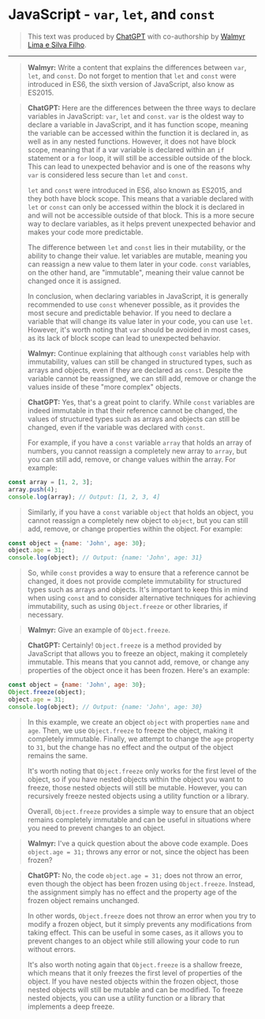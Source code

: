 # JavaScript - `var`, `let`, and `const`

> This text was produced by [ChatGPT](https://chat.openai.com/) with co-authorship by [Walmyr Lima e Silva Filho](https://walmyr.dev).

___

> **Walmyr:** Write a content that explains the differences between `var`, `let`, and `const`.
> Do not forget to mention that `let` and `const` were introduced in ES6, the sixth version of JavaScript, also know as ES2015.

> **ChatGPT:** Here are the differences between the three ways to declare variables in JavaScript: `var`, `let` and `const`.
> `var` is the oldest way to declare a variable in JavaScript, and it has function scope, meaning the variable can be accessed within the function it is declared in, as well as in any nested functions. However, it does not have block scope, meaning that if a var variable is declared within an `if` statement or a `for` loop, it will still be accessible outside of the block. This can lead to unexpected behavior and is one of the reasons why `var` is considered less secure than `let` and `const`.
>
> `let` and `const` were introduced in ES6, also known as ES2015, and they both have block scope. This means that a variable declared with `let` or `const` can only be accessed within the block it is declared in and will not be accessible outside of that block. This is a more secure way to declare variables, as it helps prevent unexpected behavior and makes your code more predictable.
>
> The difference between `let` and `const` lies in their mutability, or the ability to change their value. let variables are mutable, meaning you can reassign a new value to them later in your code. `const` variables, on the other hand, are "immutable", meaning their value cannot be changed once it is assigned.
>
> In conclusion, when declaring variables in JavaScript, it is generally recommended to use `const` whenever possible, as it provides the most secure and predictable behavior. If you need to declare a variable that will change its value later in your code, you can use `let`. However, it's worth noting that `var` should be avoided in most cases, as its lack of block scope can lead to unexpected behavior.

> **Walmyr:** Continue explaining that although `const` variables help with immutability, values can still be changed in structured types, such as arrays and objects, even if they are declared as `const`. Despite the variable cannot be reassigned, we can still add, remove or change the values inside of these "more complex" objects.

> **ChatGPT:** Yes, that's a great point to clarify. While `const` variables are indeed immutable in that their reference cannot be changed, the values of structured types such as arrays and objects can still be changed, even if the variable was declared with `const`.
>
> For example, if you have a `const` variable `array` that holds an array of numbers, you cannot reassign a completely new array to `array`, but you can still add, remove, or change values within the array. For example:

```js
const array = [1, 2, 3];
array.push(4);
console.log(array); // Output: [1, 2, 3, 4]

```

> Similarly, if you have a `const` variable `object` that holds an object, you cannot reassign a completely new object to `object`, but you can still add, remove, or change properties within the object. For example:

```js
const object = {name: 'John', age: 30};
object.age = 31;
console.log(object); // Output: {name: 'John', age: 31}

```

> So, while `const` provides a way to ensure that a reference cannot be changed, it does not provide complete immutability for structured types such as arrays and objects. It's important to keep this in mind when using `const` and to consider alternative techniques for achieving immutability, such as using `Object.freeze` or other libraries, if necessary.

> **Walmyr:** Give an example of `Object.freeze`.

> **ChatGPT:** Certainly! `Object.freeze` is a method provided by JavaScript that allows you to freeze an object, making it completely immutable. This means that you cannot add, remove, or change any properties of the object once it has been frozen. Here's an example:

```js
const object = {name: 'John', age: 30};
Object.freeze(object);
object.age = 31;
console.log(object); // Output: {name: 'John', age: 30}

```

> In this example, we create an object `object` with properties `name` and `age`. Then, we use `Object.freeze` to freeze the object, making it completely immutable. Finally, we attempt to change the `age` property to `31`, but the change has no effect and the output of the object remains the same.
>
> It's worth noting that `Object.freeze` only works for the first level of the object, so if you have nested objects within the object you want to freeze, those nested objects will still be mutable. However, you can recursively freeze nested objects using a utility function or a library.
>
> Overall, `Object.freeze` provides a simple way to ensure that an object remains completely immutable and can be useful in situations where you need to prevent changes to an object.

> **Walmyr:** I've a quick question about the above code example. Does `object.age = 31;` throws any error or not, since the object has been frozen?

> **ChatGPT:** No, the code `object.age = 31;` does not throw an error, even though the object has been frozen using `Object.freeze`. Instead, the assignment simply has no effect and the property age of the frozen object remains unchanged.
>
> In other words, `Object.freeze` does not throw an error when you try to modify a frozen object, but it simply prevents any modifications from taking effect. This can be useful in some cases, as it allows you to prevent changes to an object while still allowing your code to run without errors.
>
> It's also worth noting again that `Object.freeze` is a shallow freeze, which means that it only freezes the first level of properties of the object. If you have nested objects within the frozen object, those nested objects will still be mutable and can be modified. To freeze nested objects, you can use a utility function or a library that implements a deep freeze.
